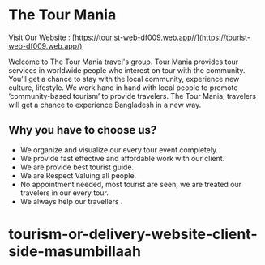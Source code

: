 

# The Tour Mania

Visit Our Website :
[https://tourist-web-df009.web.app//](https://tourist-web-df009.web.app/)

Welcome to The Tour Mania travel's group.
 Tour Mania provides tour services in worldwide people who interest  on tour with the community. 
 You’ll get a chance to stay with the local community, experience new culture, lifestyle.
  We work hand in hand with local people to promote ‘community-based tourism’ to provide travelers.
 The Tour Mania, travelers will get a chance to experience Bangladesh in a new way.


## Why you have to choose us?

* We organize and visualize our every tour event completely.
* We provide fast effective and affordable work with our client.
* We are provide best tourist guide.
* We are Respect Valuing all people.
* No appointment needed, most tourist are seen, we are treated our travelers in our every tour.
* We always help our travellers .

# tourism-or-delivery-website-client-side-masumbillaah
